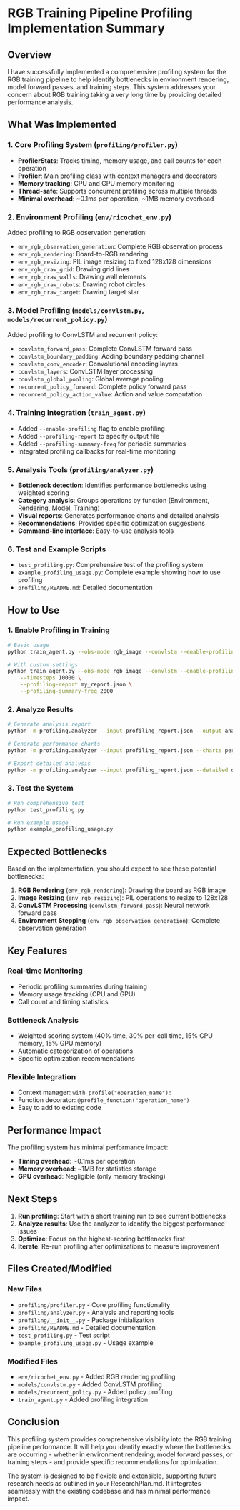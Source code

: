 # RGB Training Pipeline Profiling Implementation Summary

## Overview

I have successfully implemented a comprehensive profiling system for the RGB training pipeline to help identify bottlenecks in environment rendering, model forward passes, and training steps. This system addresses your concern about RGB training taking a very long time by providing detailed performance analysis.

## What Was Implemented

### 1. Core Profiling System (`profiling/profiler.py`)
- **ProfilerStats**: Tracks timing, memory usage, and call counts for each operation
- **Profiler**: Main profiling class with context managers and decorators
- **Memory tracking**: CPU and GPU memory monitoring
- **Thread-safe**: Supports concurrent profiling across multiple threads
- **Minimal overhead**: ~0.1ms per operation, ~1MB memory overhead

### 2. Environment Profiling (`env/ricochet_env.py`)
Added profiling to RGB observation generation:
- `env_rgb_observation_generation`: Complete RGB observation process
- `env_rgb_rendering`: Board-to-RGB rendering
- `env_rgb_resizing`: PIL image resizing to fixed 128x128 dimensions
- `env_rgb_draw_grid`: Drawing grid lines
- `env_rgb_draw_walls`: Drawing wall elements  
- `env_rgb_draw_robots`: Drawing robot circles
- `env_rgb_draw_target`: Drawing target star

### 3. Model Profiling (`models/convlstm.py`, `models/recurrent_policy.py`)
Added profiling to ConvLSTM and recurrent policy:
- `convlstm_forward_pass`: Complete ConvLSTM forward pass
- `convlstm_boundary_padding`: Adding boundary padding channel
- `convlstm_conv_encoder`: Convolutional encoding layers
- `convlstm_layers`: ConvLSTM layer processing
- `convlstm_global_pooling`: Global average pooling
- `recurrent_policy_forward`: Complete policy forward pass
- `recurrent_policy_action_value`: Action and value computation

### 4. Training Integration (`train_agent.py`)
- Added `--enable-profiling` flag to enable profiling
- Added `--profiling-report` to specify output file
- Added `--profiling-summary-freq` for periodic summaries
- Integrated profiling callbacks for real-time monitoring

### 5. Analysis Tools (`profiling/analyzer.py`)
- **Bottleneck detection**: Identifies performance bottlenecks using weighted scoring
- **Category analysis**: Groups operations by function (Environment, Rendering, Model, Training)
- **Visual reports**: Generates performance charts and detailed analysis
- **Recommendations**: Provides specific optimization suggestions
- **Command-line interface**: Easy-to-use analysis tools

### 6. Test and Example Scripts
- `test_profiling.py`: Comprehensive test of the profiling system
- `example_profiling_usage.py`: Complete example showing how to use profiling
- `profiling/README.md`: Detailed documentation

## How to Use

### 1. Enable Profiling in Training
```bash
# Basic usage
python train_agent.py --obs-mode rgb_image --convlstm --enable-profiling

# With custom settings
python train_agent.py --obs-mode rgb_image --convlstm --enable-profiling \
    --timesteps 10000 \
    --profiling-report my_report.json \
    --profiling-summary-freq 2000
```

### 2. Analyze Results
```bash
# Generate analysis report
python -m profiling.analyzer --input profiling_report.json --output analysis.txt

# Generate performance charts
python -m profiling.analyzer --input profiling_report.json --charts performance.png

# Export detailed analysis
python -m profiling.analyzer --input profiling_report.json --detailed detailed.json
```

### 3. Test the System
```bash
# Run comprehensive test
python test_profiling.py

# Run example usage
python example_profiling_usage.py
```

## Expected Bottlenecks

Based on the implementation, you should expect to see these potential bottlenecks:

1. **RGB Rendering** (`env_rgb_rendering`): Drawing the board as RGB image
2. **Image Resizing** (`env_rgb_resizing`): PIL operations to resize to 128x128
3. **ConvLSTM Processing** (`convlstm_forward_pass`): Neural network forward pass
4. **Environment Stepping** (`env_rgb_observation_generation`): Complete observation generation

## Key Features

### Real-time Monitoring
- Periodic profiling summaries during training
- Memory usage tracking (CPU and GPU)
- Call count and timing statistics

### Bottleneck Analysis
- Weighted scoring system (40% time, 30% per-call time, 15% CPU memory, 15% GPU memory)
- Automatic categorization of operations
- Specific optimization recommendations

### Flexible Integration
- Context manager: `with profile("operation_name"):`
- Function decorator: `@profile_function("operation_name")`
- Easy to add to existing code

## Performance Impact

The profiling system has minimal performance impact:
- **Timing overhead**: ~0.1ms per operation
- **Memory overhead**: ~1MB for statistics storage
- **GPU overhead**: Negligible (only memory tracking)

## Next Steps

1. **Run profiling**: Start with a short training run to see current bottlenecks
2. **Analyze results**: Use the analyzer to identify the biggest performance issues
3. **Optimize**: Focus on the highest-scoring bottlenecks first
4. **Iterate**: Re-run profiling after optimizations to measure improvement

## Files Created/Modified

### New Files
- `profiling/profiler.py` - Core profiling functionality
- `profiling/analyzer.py` - Analysis and reporting tools
- `profiling/__init__.py` - Package initialization
- `profiling/README.md` - Detailed documentation
- `test_profiling.py` - Test script
- `example_profiling_usage.py` - Usage example

### Modified Files
- `env/ricochet_env.py` - Added RGB rendering profiling
- `models/convlstm.py` - Added ConvLSTM profiling
- `models/recurrent_policy.py` - Added policy profiling
- `train_agent.py` - Added profiling integration

## Conclusion

This profiling system provides comprehensive visibility into the RGB training pipeline performance. It will help you identify exactly where the bottlenecks are occurring - whether in environment rendering, model forward passes, or training steps - and provide specific recommendations for optimization.

The system is designed to be flexible and extensible, supporting future research needs as outlined in your ResearchPlan.md. It integrates seamlessly with the existing codebase and has minimal performance impact.

